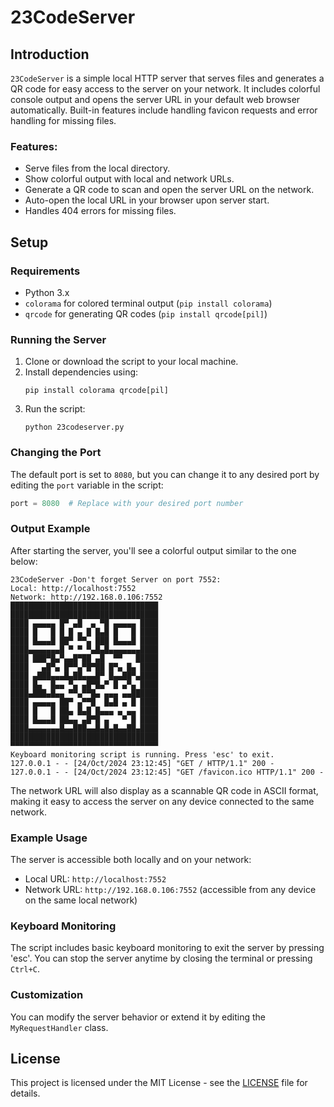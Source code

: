 # 23CodeServer 

## Introduction
`23CodeServer` is a simple local HTTP server that serves files and generates a QR code for easy access to the server on your network. It includes colorful console output and opens the server URL in your default web browser automatically. Built-in features include handling favicon requests and error handling for missing files.

### Features:
- Serve files from the local directory.
- Show colorful output with local and network URLs.
- Generate a QR code to scan and open the server URL on the network.
- Auto-open the local URL in your browser upon server start.
- Handles 404 errors for missing files.

## Setup

### Requirements
- Python 3.x
- `colorama` for colored terminal output (`pip install colorama`)
- `qrcode` for generating QR codes (`pip install qrcode[pil]`)

### Running the Server
1. Clone or download the script to your local machine.
2. Install dependencies using:
   ```
   pip install colorama qrcode[pil]
   ```
3. Run the script:
   ```
   python 23codeserver.py
   ```

### Changing the Port
The default port is set to `8080`, but you can change it to any desired port by editing the `port` variable in the script:
```python
port = 8080  # Replace with your desired port number
```

### Output Example
After starting the server, you'll see a colorful output similar to the one below:

```
23CodeServer -Don't forget Server on port 7552:
Local: http://localhost:7552
Network: http://192.168.0.106:7552
█████████████████████████████████
█████████████████████████████████
████ ▄▄▄▄▄ █▀ ▄█  ▄ ▀█ ▄▄▄▄▄ ████
████ █   █ █ █ ▄ █ █▄█ █   █ ████
████ █▄▄▄█ ██▀ ▀▀▄ ███ █▄▄▄█ ████
████▄▄▄▄▄▄▄█ ▀ ▀ ▀▄█▄█▄▄▄▄▄▄▄████
████ ███▀█▄▀▄▄█▀██ ▄█  ▀▀   █████
████   ▄█▀▄ █▀▀▄▀█▀██ █▀▄ █▄ ████
████ ▄███▄▄▄█▄██▄▄▄█▀ █▄▄██▀▄████
████ █▄  █▄▄ ▀▄ ▄█▀█▄▀ █ ▄▀▄ ████
████▄███▄█▄▄ ▀▀▄▀▀█▄ ▄▄▄ ▄▄██████
████ ▄▄▄▄▄ ██▀ ▄▀▀█  █▄█ ▄ █ ████
████ █   █ ██▄ █▄█ █▄▄▄ ▄ ▄▄ ████
████ █▄▄▄█ ██▄▄ ▄█▀█ ▄   ▀ █ ████
████▄▄▄▄▄▄▄█▄▄███▄▄█▄█▄█▄▄██▄████
█████████████████████████████████
▀▀▀▀▀▀▀▀▀▀▀▀▀▀▀▀▀▀▀▀▀▀▀▀▀▀▀▀▀▀▀▀▀
Keyboard monitoring script is running. Press 'esc' to exit.
127.0.0.1 - - [24/Oct/2024 23:12:45] "GET / HTTP/1.1" 200 -
127.0.0.1 - - [24/Oct/2024 23:12:45] "GET /favicon.ico HTTP/1.1" 200 -

```

The network URL will also display as a scannable QR code in ASCII format, making it easy to access the server on any device connected to the same network.

### Example Usage
The server is accessible both locally and on your network:
- Local URL: `http://localhost:7552`
- Network URL: `http://192.168.0.106:7552` (accessible from any device on the same local network)

### Keyboard Monitoring
The script includes basic keyboard monitoring to exit the server by pressing 'esc'. You can stop the server anytime by closing the terminal or pressing `Ctrl+C`.

### Customization
You can modify the server behavior or extend it by editing the `MyRequestHandler` class.

## License

This project is licensed under the MIT License - see the [LICENSE](LICENSE) file for details.

